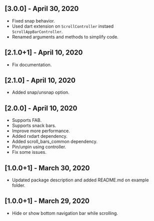 ## [3.0.0] - April 30, 2020
* Fixed snap behavior.
* Used dart extension on `ScrollController` instaed `ScrollAppBarController`.
* Renamed arguments and methods to simplify code.

## [2.1.0+1] - April 10, 2020
* Fix documentation.

## [2.1.0] - April 10, 2020
* Added snap/unsnap option.

## [2.0.0] - April 10, 2020
* Supports FAB.
* Supports snack bars.
* Improve more performance.
* Added rxdart dependency.
* Added scroll_bars_common dependency.
* Pin/unpin using controller.
* Fix some issues.

## [1.0.0+1] - March 30, 2020
* Updated package description and added README.md on example folder.

## [1.0.0+1] - March 29, 2020
* Hide or show bottom navigation bar while scrolling.

